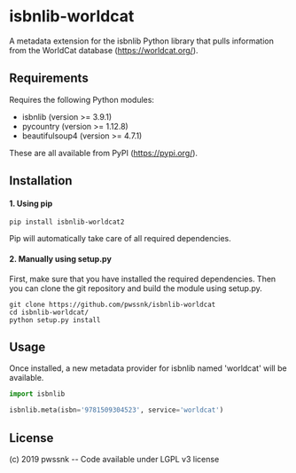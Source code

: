 # isbnlib-worldcat
A metadata extension for the isbnlib Python library that pulls information from the WorldCat database (https://worldcat.org/).

## Requirements
Requires the following Python modules:
* isbnlib (version >= 3.9.1)
* pycountry (version >= 1.12.8)
* beautifulsoup4 (version >= 4.7.1)

These are all available from PyPI (https://pypi.org/).

## Installation
#### 1. Using pip

```shell
pip install isbnlib-worldcat2
```
Pip will automatically take care of all required dependencies.

#### 2. Manually using setup.py

First, make sure that you have installed the required dependencies. Then you can clone the git repository and build the module using setup.py.
```shell
git clone https://github.com/pwssnk/isbnlib-worldcat
cd isbnlib-worldcat/
python setup.py install
```

## Usage
Once installed, a new metadata provider for isbnlib named 'worldcat' will be available.

```python
import isbnlib

isbnlib.meta(isbn='9781509304523', service='worldcat')
```

## License
(c) 2019 pwssnk -- Code available under LGPL v3 license
